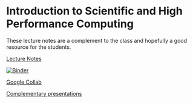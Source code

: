 # Introduction to Scientific and High Performance Computing

These lecture notes are a complement to the class and hopefully a good resource for the students.

[Lecture Notes](https://iluvatar1.github.io/IntroSciCompHPC-Lectures/README.html)

[![Binder](https://mybinder.org/badge_logo.svg)](https://mybinder.org/v2/gh/iluvatar1/IntroSciCompHPC-Lectures/HEAD)

[Google Collab](https://colab.research.google.com/)

[Complementary presentations](https://drive.google.com/drive/folders/16na0yyeH0wru9mwkd9qzFvPXPsrYmqKI?usp=sharing)

```{tableofcontents}
```
